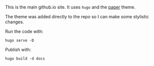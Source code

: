 This is the main github.io site. It uses `hugo` and the [paper](https://github.com/nanxiaobei/hugo-paper)
theme.

The theme was added directly to the repo so I can make some stylistic changes.

Run the code with:
```
hugo serve -D
```

Publish with:
```
hugo build -d docs
```
